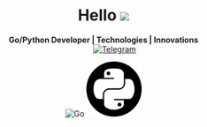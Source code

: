<h1 align="center">Hello <img src="https://github.com/blackcater/blackcater/raw/main/images/Hi.gif" height="32"/></h1>

<p align="center">
  <strong>Go/Python Developer | Technologies | Innovations</strong>
  <br>
  <a href="https://telegram.me/rasalghoul" style="margin-left: 40px;">
    <img src="https://static.vecteezy.com/system/resources/previews/018/930/486/original/telegram-logo-telegram-icon-transparent-free-png.png" alt="Telegram" width="50px">
  </a>
</p>
<p align="center">
  <img src="https://go.dev/blog/go-brand/Go-Logo/PNG/Go-Logo_Black.png" alt="Go" width="175px">
  <img src="https://raw.githubusercontent.com/Cair06/Cair06/main/python.png" alt="Python" width="100px">
</p>
